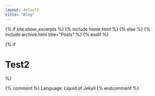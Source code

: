 ```yaml
---
layout: default
title: "Blog"
---
```


{% if site.show_excerpts %}
  {% include home.html %}
{% else %}
  {% include archive.html title="Posts" %}
{% endif %}

{% if <h1>Test2</h1> %}

{% comment %}
Language: Liquid of Jekyll
{% endcomment %}
